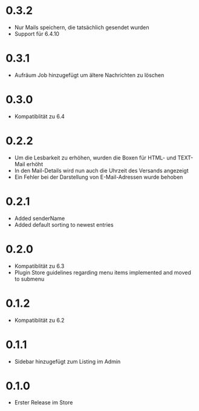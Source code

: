 # 0.3.2
* Nur Mails speichern, die tatsächlich gesendet wurden
* Support für 6.4.10

# 0.3.1
* Aufräum Job hinzugefügt um ältere Nachrichten zu löschen

# 0.3.0
* Kompatiblität zu 6.4

# 0.2.2
* Um die Lesbarkeit zu erhöhen, wurden die Boxen für HTML- und TEXT-Mail erhöht
* In den Mail-Details wird nun auch die Uhrzeit des Versands angezeigt
* Ein Fehler bei der Darstellung von E-Mail-Adressen wurde behoben

# 0.2.1

* Added senderName
* Added default sorting to newest entries

# 0.2.0

* Kompatiblität zu 6.3
* Plugin Store guidelines regarding menu items implemented and moved to submenu

# 0.1.2

* Kompatiblität zu 6.2

# 0.1.1

* Sidebar hinzugefügt zum Listing im Admin


# 0.1.0

* Erster Release im Store
